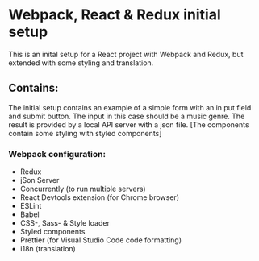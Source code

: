 # Webpack, React & Redux initial setup

This is an inital setup for a React project with Webpack and Redux, but extended with some styling and translation.

## Contains:

The initial setup contains an example of a simple form with an in put field and submit button. The input in this case should be a music genre. The result is provided by a local API server with a json file.
[The components contain some styling with styled components]

### Webpack configuration:

- Redux
- jSon Server
- Concurrently (to run multiple servers)
- React Devtools extension (for Chrome browser)
- ESLint
- Babel
- CSS-, Sass- & Style loader
- Styled components
- Prettier (for Visual Studio Code code formatting)
- i18n (translation)

